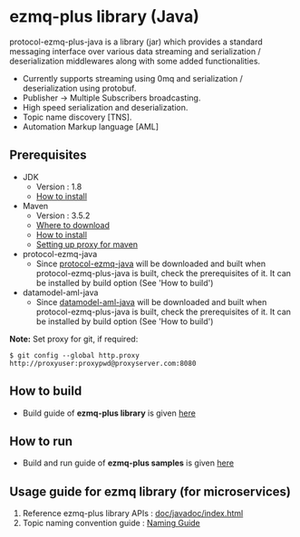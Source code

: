 # ezmq-plus library (Java)

protocol-ezmq-plus-java is a library (jar) which provides a standard messaging interface over various data streaming
and serialization / deserialization middlewares along with some added functionalities.</br>
  - Currently supports streaming using 0mq and serialization / deserialization using protobuf.
  - Publisher -> Multiple Subscribers broadcasting.
  - High speed serialization and deserialization.
  - Topic name discovery [TNS]. 
  - Automation Markup language [AML]


## Prerequisites ##
- JDK
  - Version : 1.8
  - [How to install](https://docs.oracle.com/javase/8/docs/technotes/guides/install/linux_jdk.html)
- Maven
  - Version : 3.5.2
  - [Where to download](https://maven.apache.org/download.cgi)
  - [How to install](https://maven.apache.org/install.html)
  - [Setting up proxy for maven](https://maven.apache.org/guides/mini/guide-proxies.html)
- protocol-ezmq-java
  - Since [protocol-ezmq-java](https://github.sec.samsung.net/RS7-EdgeComputing/protocol-ezmq-java) will be downloaded and built when protocol-ezmq-plus-java is built, check the prerequisites of it. It can be installed by build option (See 'How to build')
- datamodel-aml-java
  - Since [datamodel-aml-java](https://github.sec.samsung.net/RS7-EdgeComputing/datamodel-aml-java) will be downloaded and built when protocol-ezmq-plus-java is built, check the prerequisites of it. It can be installed by build option (See 'How to build')
 
 **Note:** Set proxy for git, if required:
 ```shell
 $ git config --global http.proxy http://proxyuser:proxypwd@proxyserver.com:8080
 ```


## How to build ##
  - Build guide of **ezmq-plus library** is given [here](./ezmqx/README.md)


## How to run ##
  - Build and run guide of **ezmq-plus samples** is given [here](./samples/README.md)

## Usage guide for ezmq library (for microservices)

1. Reference ezmq-plus library APIs : [doc/javadoc/index.html](doc/javadoc/index.html)
2. Topic naming convention guide : [Naming Guide](https://github.sec.samsung.net/RS7-EdgeComputing/protocol-ezmq-plus-cpp/blob/1.0_rel/TOPIC_NAMING_CONVENTION.md)

